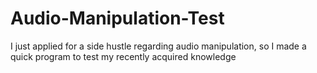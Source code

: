 # Audio-Manipulation-Test
I just applied for a side hustle regarding audio manipulation, so I made a quick program to test my recently acquired knowledge
